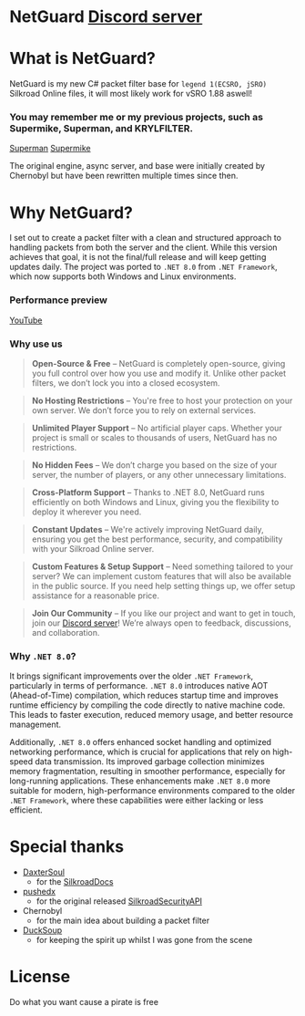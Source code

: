 # NetGuard [Discord server](https://discord.gg/Kb575PXspG)

# What is NetGuard?
NetGuard is my new C# packet filter base for `legend 1(ECSRO, jSRO)` Silkroad Online files, it will most likely work for vSRO 1.88 aswell!

### You may remember me or my previous projects, such as Supermike, Superman, and KRYLFILTER.
[Superman](https://www.elitepvpers.com/forum/sro-pserver-guides-releases/3778943-release-superman-vsro-anti-exploit-free.html)
[Supermike](https://www.elitepvpers.com/forum/sro-pserver-guides-releases/3943130-release-supermike-exploit-filter-free-tons-features-stable.html)

The original engine, async server, and base were initially created by Chernobyl but have been rewritten multiple times since then.

# Why NetGuard?
I set out to create a packet filter with a clean and structured approach to handling packets from both the server and the client. While this version achieves that goal, it is not the final/full release and will keep getting updates daily. The project was ported to `.NET 8.0` from `.NET Framework`, which now supports both Windows and Linux environments.

### Performance preview
[YouTube](https://www.youtube.com/watch?v=u4uCDbXQ3rw)

### Why use us
> **Open-Source & Free** – NetGuard is completely open-source, giving you full control over how you use and modify it.
> Unlike other packet filters, we don’t lock you into a closed ecosystem.

> **No Hosting Restrictions** – You're free to host your protection on your own server.
> We don’t force you to rely on external services.

> **Unlimited Player Support** – No artificial player caps. Whether your project is small or scales to thousands of users,
> NetGuard has no restrictions.

> **No Hidden Fees** – We don’t charge you based on the size of your server,
> the number of players, or any other unnecessary limitations.

> **Cross-Platform Support** – Thanks to .NET 8.0, NetGuard runs efficiently on both Windows and Linux, giving you the flexibility to deploy it wherever you need.

> **Constant Updates** – We're actively improving NetGuard daily, ensuring you get the best performance, security, and compatibility with your Silkroad Online server.

> **Custom Features & Setup Support** – Need something tailored to your server?
> We can implement custom features that will also be available in the public source.
> If you need help setting things up, we offer setup assistance for a reasonable price.


> **Join Our Community** – If you like our project and want to get in touch, join our [Discord server](https://discord.gg/Kb575PXspG)!
> We’re always open to feedback, discussions, and collaboration.

### Why `.NET 8.0`? 
It brings significant improvements over the older `.NET Framework`, particularly in terms of performance. `.NET 8.0` introduces native AOT (Ahead-of-Time) compilation, which reduces startup time and improves runtime efficiency by compiling the code directly to native machine code. This leads to faster execution, reduced memory usage, and better resource management.

Additionally, `.NET 8.0` offers enhanced socket handling and optimized networking performance, which is crucial for applications that rely on high-speed data transmission. Its improved garbage collection minimizes memory fragmentation, resulting in smoother performance, especially for long-running applications. These enhancements make `.NET 8.0` more suitable for modern, high-performance environments compared to the older `.NET Framework`, where these capabilities were either lacking or less efficient.

# Special thanks

* [DaxterSoul](https://www.elitepvpers.com/forum/members/1084164-daxtersoul.html)
  - for the [SilkroadDocs]([https://www.elitepvpers.com/forum/members/1084164-daxtersoul.html](https://github.com/DummkopfOfHachtenduden/SilkroadDoc/))
* [pushedx](https://www.elitepvpers.com/forum/members/900141-pushedx.html)
  - for the original released [SilkroadSecurityAPI](https://www.elitepvpers.com/forum/sro-coding-corner/1063078-c-silkroadsecurity.html)
* Chernobyl
  - for the main idea about building a packet filter
* [DuckSoup](https://github.com/ducksoup-sro/ducksoup)
  - for keeping the spirit up whilst I was gone from the scene
 
# License
Do what you want cause a pirate is free
